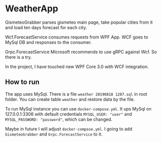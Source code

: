 # WeatherApp

GismeteoGrabber parses gismeteo main page, take popular cities from it and load ten days forecast for each city.

Wcf.ForecastService consumes requests from WPF App. WCF goes to MySql DB and responses to the consumer.

Grpc.ForecastService Microsoft recommends to use gRPC against Wcf. So there is a try.

In the project, I have touched new WPF Core 3.0 with WCF integration.

## How to run

The app uses MySql. There is a file `weather 20190818 1207.sql` in root folder. You can create table `weather` and restore data by the file.

To run MySql instance you can use `docker-compose.yml`. It ups MySql on 127.0.0.1:3306 with default credentials `MYSQL_USER: "user"` and `MYSQL_PASSWORD: "password"`, which can be changed.

Maybe in future I will adjust `docker-compose.yml`. I going to add `GismeteoGrabber` and `Grpc.ForecastService` to it.
